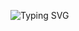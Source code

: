 ![Typing SVG](https://readme-typing-svg.herokuapp.com?font=Architects+Daughter&color=ffffff&size=30&lines=Hi+there+👋,+I'm+Damatari;I'm+a+Newbie+Developer)
